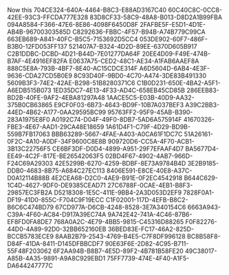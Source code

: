 Now this
704CE324-640A-4464-B8C3-E88AD3167C40
60C40C8C-0CC8-42EE-93C3-FFCDA777E328
83D8CF33-58C9-48A8-B013-D8D2A1B99FBA
094A8584-F366-47E6-8E86-4098F6450D8F
2FAFBE5F-E5D1-4D1E-AB4B-96700303585D
C8292636-FBBC-4F57-B94B-A74B779C99CA
663EB689-A841-40FC-B5C5-7153692D5CC4
053DE902-60F7-486F-B3B0-12FD053FF137
521407A7-B324-4D2D-89EE-6370D605B917
C2B1DDBC-DCBD-4D21-B44D-7E01277DA64F
20EE4D09-F49E-474B-B7AF-4E4916EF82FA
E0637A75-CED2-48C1-AE34-A1FAB6AAEF8A
888C5E8A-793B-4BF7-8E40-AC15CDCE314F
A6D5604D-6AB4-4E3F-9636-CDA27CD5B0E9
8C93D40F-9BD0-4C70-A474-3DE83B491330
5609B3F3-74E2-42AE-B298-51B8280371C6
C1B0D231-650E-4BA2-A5F1-A6EDB515B073
1ED35DC7-4E13-4F33-AD4C-658EB45CD85B
286EEB83-BD2B-40FE-9AF2-4EBA81297A48
1AACE5C5-E03B-40D9-AA32-375B0CB63865
E9CF0F03-6B73-4643-BD9F-10B7A037BEF3
A39C2BB3-44ED-4B62-A177-0AA29595BC99
95763FF2-95F9-45AB-B390-283A1975E8F0
A0192C74-D04F-49F0-8DB7-5AD6A575914F
41670326-FBE3-4E67-AAD1-29CA48E18659
1A61D4F1-C79F-4D29-BD9B-559B7FB17063
BBB63289-5667-4FAE-A403-A0CA61F1DC7C
51A26161-0F2C-4A10-A0DF-34F9600C8E8B
909720D6-CC5A-4F70-ACB1-3B13C22756F5
CE6BF3DF-D0D4-4899-A951-29F7EFAAF4D7
BA5677D4-EE49-4C2F-817E-BE26542063F5
02BD4F67-4902-4AB7-966D-F24C69A29303
42E5299B-6270-4259-BDBF-8E73A9784B4D
3E2B9185-DDB0-4683-8B75-A684C27EC113
8406E591-E8CE-40E8-A37C-D0A12114B88B
4E2CEA68-D2C0-4AE9-B91E-0F2EC4542918
B644C629-1C4D-4627-9DF0-DE9385CEAD71
27C6788F-0CAE-4EB1-B8F3-29857EC3FB2A
D5218308-1E5C-411E-9BB4-2A3D053D2EF9
7828F0A1-DF19-41D0-855C-F704C9F19ECC
C1F02001-117D-4EFB-B8C2-B6C6C474BD79
67CD977A-D6CB-4248-8528-3E7A340154C6
6663A943-C39A-4F60-AC84-D917A39EC74A
9A742E42-741A-4C46-87B6-EF8FD0FA8DE7
768A0A2C-4E79-4BB5-9815-C45316D88265
F0F82276-44D0-4A89-92D0-32BB652160EB
36BED83E-FC17-46A2-825D-BCCB5783ECE9
8AAB2B79-2543-4769-B4E5-C7F8DF996128
BC8B58F8-D84F-41DA-8411-D145DFBBCDF7
90E63F6E-2D82-4C95-B711-55F48F203062
6F2AA94B-B8B7-4E5D-89F2-4B781B58FE20
49C38017-A85B-4A35-9891-A9A8C929EBD1
75FF7739-474E-4F40-A1F5-DA644247777C
